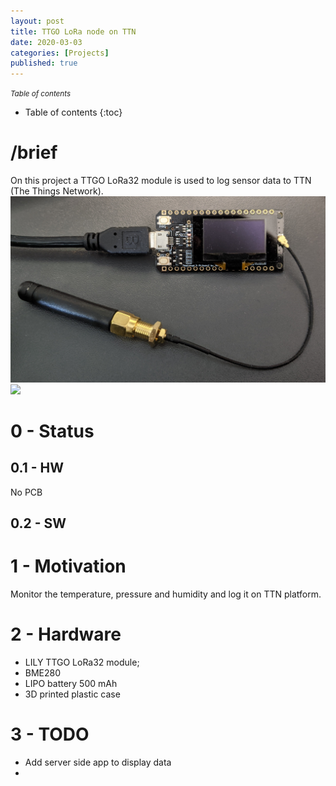 ```yaml
---
layout: post
title: TTGO LoRa node on TTN 
date: 2020-03-03
categories: [Projects]
published: true
---
```


<small><i>Table of contents</i></small>
* Table of contents
{:toc}

# /brief
On this project a TTGO LoRa32 module is used to log sensor data to TTN (The Things Network). 
![My helpful screenshot](/assets/TTGO-LORA-TTN/ttgo.jpg)
<img src="../../../../../assets/TTGO-LORA-TTN/ttgo.jpg" width="400">


# 0 - Status
## 0.1 - HW
No PCB
## 0.2 - SW


# 1 - Motivation
Monitor the temperature, pressure and humidity and log it on TTN platform.

# 2 - Hardware
* LILY TTGO LoRa32 module;
* BME280
* LIPO battery 500 mAh
* 3D printed plastic case




# 3 - TODO
* Add server side app to display data
* 


